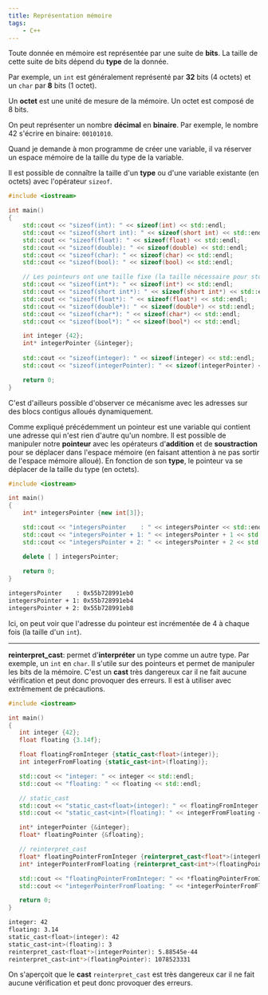 ```yaml
---
title: Représentation mémoire
tags:
    - C++
---
```


Toute donnée en mémoire est représentée par une suite de **bits**. La taille de cette suite de bits dépend du **type** de la donnée.

Par exemple, un ```int``` est généralement représenté par **32** bits (4 octets) et un ```char``` par **8** bits (1 octet).

Un **octet** est une unité de mesure de la mémoire. Un octet est composé de 8 bits.

On peut représenter un nombre **décimal** en **binaire**. Par exemple, le nombre 42 s'écrire en binaire: ```00101010```.

Quand je demande à mon programme de créer une variable, il va réserver un espace mémoire de la taille du type de la variable.

Il est possible de connaître la taille d'un **type** ou d'une variable existante (en octets) avec l'opérateur ```sizeof```.

```cpp
#include <iostream>

int main()
{
    std::cout << "sizeof(int): " << sizeof(int) << std::endl;
    std::cout << "sizeof(short int): " << sizeof(short int) << std::endl;
    std::cout << "sizeof(float): " << sizeof(float) << std::endl;
    std::cout << "sizeof(double): " << sizeof(double) << std::endl;
    std::cout << "sizeof(char): " << sizeof(char) << std::endl;
    std::cout << "sizeof(bool): " << sizeof(bool) << std::endl;

    // Les pointeurs ont une taille fixe (la taille nécessaire pour stocker une adresse mémoire)
    std::cout << "sizeof(int*): " << sizeof(int*) << std::endl;
    std::cout << "sizeof(short int*): " << sizeof(short int*) << std::endl;
    std::cout << "sizeof(float*): " << sizeof(float*) << std::endl;
    std::cout << "sizeof(double*): " << sizeof(double*) << std::endl;
    std::cout << "sizeof(char*): " << sizeof(char*) << std::endl;
    std::cout << "sizeof(bool*): " << sizeof(bool*) << std::endl;

    int integer {42};
    int* integerPointer {&integer};
    
    std::cout << "sizeof(integer): " << sizeof(integer) << std::endl;
    std::cout << "sizeof(integerPointer): " << sizeof(integerPointer) << std::endl;

    return 0;
}
```

C'est d'ailleurs possible d'observer ce mécanisme avec les adresses sur des blocs contigus alloués dynamiquement.

Comme expliqué précédemment un pointeur est une variable qui contient une adresse qui n'est rien d'autre qu'un nombre. Il est possible de manipuler notre **pointeur** avec les opérateurs d'**addition** et de **soustraction** pour se déplacer dans l'espace mémoire (en faisant attention à ne pas sortir de l'espace mémoire alloué).
En fonction de son **type**, le pointeur va se déplacer de la taille du type (en octets).

```cpp
#include <iostream>

int main()
{
    int* integersPointer {new int[3]};

    std::cout << "integersPointer    : " << integersPointer << std::endl;
    std::cout << "integersPointer + 1: " << integersPointer + 1 << std::endl;
    std::cout << "integersPointer + 2: " << integersPointer + 2 << std::endl;

    delete [ ] integersPointer;
    
    return 0;
}
```

```bash
integersPointer    : 0x55b728991eb0
integersPointer + 1: 0x55b728991eb4
integersPointer + 2: 0x55b728991eb8
```

Ici, on peut voir que l'adresse du pointeur est incrémentée de 4 à chaque fois (la taille d'un ```int```).


---


 **reinterpret_cast**: permet d'**interpréter** un type comme un autre type. Par exemple, un ```int``` en ```char```. Il s'utile sur des pointeurs et permet de manipuler les bits de la mémoire. C'est un **cast** très dangereux car il ne fait aucune vérification et peut donc provoquer des erreurs. Il est à utiliser avec extrêmement de précautions.

 ```cpp
#include <iostream>

int main()
{
    int integer {42};
    float floating {3.14f};

    float floatingFromInteger {static_cast<float>(integer)};
    int integerFromFloating {static_cast<int>(floating)};

    std::cout << "integer: " << integer << std::endl;
    std::cout << "floating: " << floating << std::endl;

    // static_cast
    std::cout << "static_cast<float>(integer): " << floatingFromInteger << std::endl;
    std::cout << "static_cast<int>(floating): " << integerFromFloating << std::endl;

    int* integerPointer {&integer};
    float* floatingPointer {&floating};

    // reinterpret_cast
    float* floatingPointerFromInteger {reinterpret_cast<float*>(integerPointer)};
    int* integerPointerFromFloating {reinterpret_cast<int*>(floatingPointer)};

    std::cout << "floatingPointerFromInteger: " << *floatingPointerFromInteger << std::endl;
    std::cout << "integerPointerFromFloating: " << *integerPointerFromFloating << std::endl;

    return 0;
}
```

```bash
integer: 42
floating: 3.14
static_cast<float>(integer): 42
static_cast<int>(floating): 3
reinterpret_cast<float*>(integerPointer): 5.88545e-44
reinterpret_cast<int*>(floatingPointer): 1078523331
```

On s'aperçoit que le **cast** ```reinterpret_cast``` est très dangereux car il ne fait aucune vérification et peut donc provoquer des erreurs.
